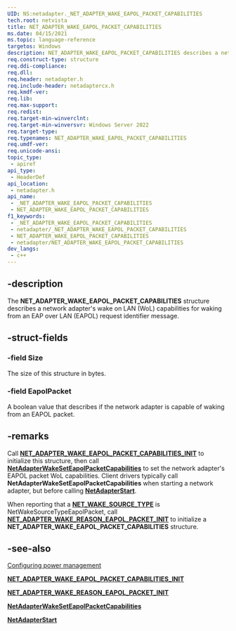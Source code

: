 ```yaml
---
UID: NS:netadapter._NET_ADAPTER_WAKE_EAPOL_PACKET_CAPABILITIES
tech.root: netvista
title: NET_ADAPTER_WAKE_EAPOL_PACKET_CAPABILITIES
ms.date: 04/15/2021
ms.topic: language-reference
targetos: Windows
description: NET_ADAPTER_WAKE_EAPOL_PACKET_CAPABILITIES describes a network adapter's WoL capabilities for waking from an EAPOL packet.
req.construct-type: structure
req.ddi-compliance: 
req.dll: 
req.header: netadapter.h
req.include-header: netadaptercx.h
req.kmdf-ver: 
req.lib: 
req.max-support: 
req.redist: 
req.target-min-winverclnt: 
req.target-min-winversvr: Windows Server 2022
req.target-type: 
req.typenames: NET_ADAPTER_WAKE_EAPOL_PACKET_CAPABILITIES
req.umdf-ver: 
req.unicode-ansi: 
topic_type:
 - apiref
api_type:
 - HeaderDef
api_location:
 - netadapter.h
api_name:
 - _NET_ADAPTER_WAKE_EAPOL_PACKET_CAPABILITIES
 - NET_ADAPTER_WAKE_EAPOL_PACKET_CAPABILITIES
f1_keywords:
 - _NET_ADAPTER_WAKE_EAPOL_PACKET_CAPABILITIES
 - netadapter/_NET_ADAPTER_WAKE_EAPOL_PACKET_CAPABILITIES
 - NET_ADAPTER_WAKE_EAPOL_PACKET_CAPABILITIES
 - netadapter/NET_ADAPTER_WAKE_EAPOL_PACKET_CAPABILITIES
dev_langs:
 - c++
---
```


## -description

The **NET_ADAPTER_WAKE_EAPOL_PACKET_CAPABILITIES** structure describes a network adapter's wake on LAN (WoL) capabilities for waking from an EAP over LAN (EAPOL) request identifier message.

## -struct-fields

### -field Size

The size of this structure in bytes.

### -field EapolPacket

A boolean value that describes if the network adapter is capable of waking from an EAPOL packet.

## -remarks

Call [**NET_ADAPTER_WAKE_EAPOL_PACKET_CAPABILITIES_INIT**](nf-netadapter-net_adapter_wake_eapol_packet_capabilities_init.md) to initialize this structure, then call [**NetAdapterWakeSetEapolPacketCapabilities**](nf-netadapter-netadapterwakeseteapolpacketcapabilities.md) to set the network adapter's EAPOL packet WoL capabilities. Client drivers typically call **NetAdapterWakeSetEapolPacketCapabilities** when starting a network adapter, but before calling [**NetAdapterStart**](../netadapter/nf-netadapter-netadapterstart.md).

When reporting that a [**NET_WAKE_SOURCE_TYPE**](../netwakesource/ne-netwakesource-_net_wake_source_type.md) is
NetWakeSourceTypeEapolPacket, call [**NET_ADAPTER_WAKE_REASON_EAPOL_PACKET_INIT**](nf-netadapter-net_adapter_wake_reason_eapol_packet_init.md) to initialize a **NET_ADAPTER_WAKE_EAPOL_PACKET_CAPABILITIES** structure.

## -see-also

[Configuring power management](/windows-hardware/drivers/netcx/configuring-power-management)

[**NET_ADAPTER_WAKE_EAPOL_PACKET_CAPABILITIES_INIT**](nf-netadapter-net_adapter_wake_eapol_packet_capabilities_init.md)

[**NET_ADAPTER_WAKE_REASON_EAPOL_PACKET_INIT**](nf-netadapter-net_adapter_wake_reason_eapol_packet_init.md)

[**NetAdapterWakeSetEapolPacketCapabilities**](nf-netadapter-netadapterwakeseteapolpacketcapabilities.md)

[**NetAdapterStart**](../netadapter/nf-netadapter-netadapterstart.md)

